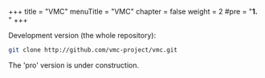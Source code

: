 +++
title = "VMC"
menuTitle = "VMC"
chapter = false
weight = 2
#pre = "<b>1. </b>"
+++

Development version (the whole repository):
```bash 
git clone http://github.com/vmc-project/vmc.git
```

The 'pro' version is under construction.
<!--
<p>To switch to pro tagged version 1.0:</p>

```bash
cd vmc
git checkout v1-0
```
-->
